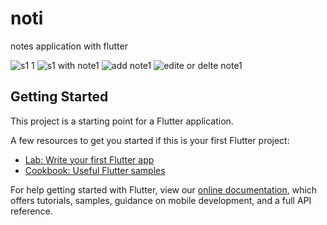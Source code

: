 # noti

notes application with flutter 

![s1 1](https://user-images.githubusercontent.com/59228910/164337193-43ab1b6e-59a2-45c4-994e-37827dc9d439.jpg)
![s1 with note1](https://user-images.githubusercontent.com/59228910/164337196-9b02d3d1-59c8-48f5-88ca-86e1e1cb6d3e.jpg)
![add note1](https://user-images.githubusercontent.com/59228910/164337197-95bb4d42-b326-4cf2-9f52-e974c58953ec.jpg)
![edite or delte note1](https://user-images.githubusercontent.com/59228910/164337199-e9813a1d-cc49-425a-b9ed-b235487e7d95.jpg)

## Getting Started

This project is a starting point for a Flutter application.

A few resources to get you started if this is your first Flutter project:

- [Lab: Write your first Flutter app](https://flutter.dev/docs/get-started/codelab)
- [Cookbook: Useful Flutter samples](https://flutter.dev/docs/cookbook)

For help getting started with Flutter, view our
[online documentation](https://flutter.dev/docs), which offers tutorials,
samples, guidance on mobile development, and a full API reference.
